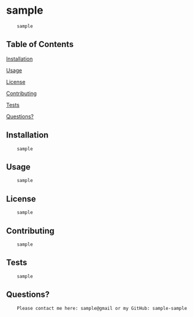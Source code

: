 # sample
        sample

## Table of Contents

[Installation](#Installation)

[Usage](#Usage)

[License](#License)

[Contributing](#Contributing)

[Tests](#Tests)

[Questions?](#Questions?)

## Installation
        sample

## Usage
        sample

## License
        sample

## Contributing
        sample

## Tests
        sample

## Questions?
        Please contact me here: sample@gmail or my GitHub: sample-sample

